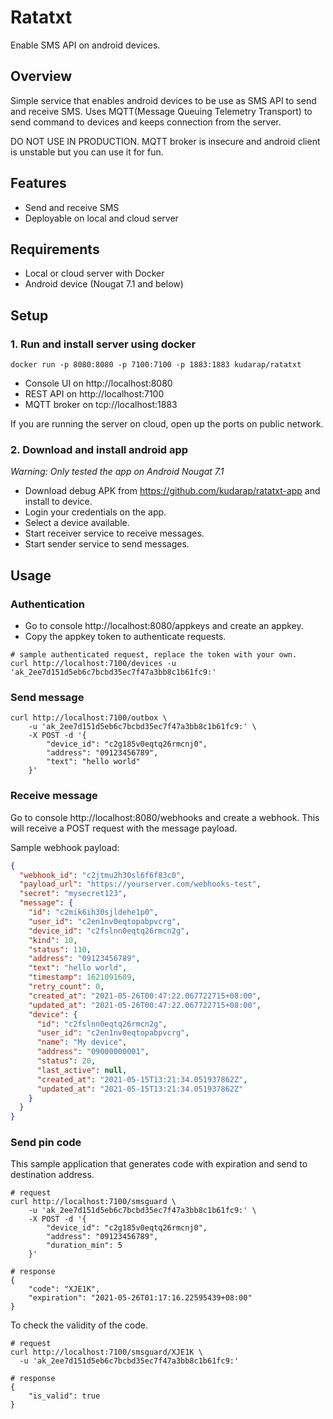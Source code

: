 # Ratatxt
Enable SMS API on android devices.

## Overview
Simple service that enables android devices to be use as SMS API to send and receive SMS.
Uses MQTT(Message Queuing Telemetry Transport) to send command to devices and keeps connection from the server.

DO NOT USE IN PRODUCTION. MQTT broker is insecure and android client is unstable but you can use it for fun.

## Features
- Send and receive SMS
- Deployable on local and cloud server

## Requirements
- Local or cloud server with Docker
- Android device (Nougat 7.1 and below)

## Setup
### 1. Run and install server using docker
```shell
docker run -p 8080:8080 -p 7100:7100 -p 1883:1883 kudarap/ratatxt
```
- Console UI on http://localhost:8080
- REST API on http://localhost:7100
- MQTT broker on tcp://localhost:1883

If you are running the server on cloud, open up the ports on public network. 

### 2. Download and install android app
*Warning: Only tested the app on Android Nougat 7.1*
- Download debug APK from https://github.com/kudarap/ratatxt-app and install to device.
- Login your credentials on the app.
- Select a device available.
- Start receiver service to receive messages.
- Start sender service to send messages.

## Usage
### Authentication
- Go to console http://localhost:8080/appkeys and create an appkey.
- Copy the appkey token to authenticate requests.
```shell
# sample authenticated request, replace the token with your own.
curl http://localhost:7100/devices -u 'ak_2ee7d151d5eb6c7bcbd35ec7f47a3bb8c1b61fc9:' 
```

### Send message
```shell
curl http://localhost:7100/outbox \
    -u 'ak_2ee7d151d5eb6c7bcbd35ec7f47a3bb8c1b61fc9:' \
    -X POST -d '{
        "device_id": "c2g185v0eqtq26rmcnj0",
        "address": "09123456789",
        "text": "hello world"
    }'
```

### Receive message
Go to console http://localhost:8080/webhooks and create a webhook.
This will receive a POST request with the message payload.

Sample webhook payload:
```json
{
  "webhook_id": "c2jtmu2h30sl6f6f83c0",
  "payload_url": "https://yourserver.com/webhooks-test",
  "secret": "mysecret123",
  "message": {
    "id": "c2mik6ih30sjldehe1p0",
    "user_id": "c2en1nv0eqtopabpvcrg",
    "device_id": "c2fslnn0eqtq26rmcn2g",
    "kind": 10,
    "status": 110,
    "address": "09123456789",
    "text": "hello world",
    "timestamp": 1621091609,
    "retry_count": 0,
    "created_at": "2021-05-26T00:47:22.067722715+08:00",
    "updated_at": "2021-05-26T00:47:22.067722715+08:00",
    "device": {
      "id": "c2fslnn0eqtq26rmcn2g",
      "user_id": "c2en1nv0eqtopabpvcrg",
      "name": "My device",
      "address": "09000000001",
      "status": 20,
      "last_active": null,
      "created_at": "2021-05-15T13:21:34.051937862Z",
      "updated_at": "2021-05-15T13:21:34.051937862Z"
    }
  }
}
```

### Send pin code
This sample application that generates code with expiration and send to destination address.
```shell
# request
curl http://localhost:7100/smsguard \
    -u 'ak_2ee7d151d5eb6c7bcbd35ec7f47a3bb8c1b61fc9:' \
    -X POST -d '{
        "device_id": "c2g185v0eqtq26rmcnj0",
        "address": "09123456789",
        "duration_min": 5
    }'

# response
{
    "code": "XJE1K",
    "expiration": "2021-05-26T01:17:16.22595439+08:00"
}
```

To check the validity of the code.
```shell
# request
curl http://localhost:7100/smsguard/XJE1K \
  -u 'ak_2ee7d151d5eb6c7bcbd35ec7f47a3bb8c1b61fc9:' 
  
# response
{
    "is_valid": true
}
```
